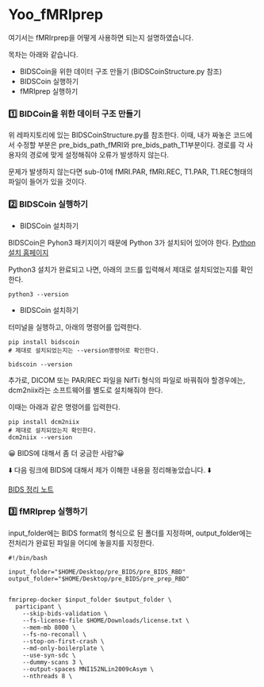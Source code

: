 # Yoo_fMRIprep

여기서는 fMRIrprep을 어떻게 사용하면 되는지 설명하였습니다.

목차는 아래와 같습니다.

* BIDSCoin을 위한 데이터 구조 만들기 (BIDSCoinStructure.py 참조)
* BIDSCoin 실행하기
* fMRIprep 실행하기

### 1️⃣ BIDCoin을 위한 데이터 구조 만들기

위 레파지토리에 있는 BIDSCoinStructure.py를 참조한다. 이때, 내가 짜놓은 코드에서 수정할 부분은 pre_bids_path_fMRI와 pre_bids_path_T1부분이다. 경로를 각 사용자의 경로에 맞게 설정해줘야 오류가 발생하지 않는다.

문제가 발생하지 않는다면 sub-01에 fMRI.PAR, fMRI.REC, T1.PAR, T1.REC형태의 파일이 들어가 있을 것이다.

### 2️⃣ BIDSCoin 실행하기

* BIDSCoin 설치하기

BIDSCoin은 Pyhon3 패키지이기 때문에 Python 3가 설치되어 있어야 한다. [Python 설치 홈페이지](https://www.python.org/downloads/)

Python3 설치가 완료되고 나면, 아래의 코드를 입력해서 제대로 설치되었는지를 확인한다.

~~~linux
python3 --version
~~~

* BIDSCoin 설치하기

터미널을 실행하고, 아래의 명령어를 입력한다.

~~~linux
pip install bidscoin
# 제대로 설치되었는지는 --version명령어로 확인한다.

bidscoin --version
~~~

추가로, DICOM 또는 PAR/REC 파일을 NifTi 형식의 파일로 바꿔줘야 할경우에는, dcm2niix라는 소프트웨어를 별도로 설치해줘야 한다.

이때는 아래과 같은 명령어를 입력한다.

~~~linux
pip install dcm2niix
# 제대로 설치되었는지 확인한다.
dcm2niix --version
~~~

😀 BIDS에 대해서 좀 더 궁금한 사람?😀

⬇️ 다음 링크에 BIDS에 대해서 제가 이해한 내용을 정리해놓았습니다. ⬇️

[BIDS 정리 노트](https://github.com/OhJunYoung21/Sleep-fMRI/tree/main/BIDS_Coin)


### 3️⃣ fMRIprep 실행하기

input_folder에는 BIDS format의 형식으로 된 폴더를 지정하며, output_folder에는 전처리가 완료된 파일을 어디에 놓을지를 지정한다.

~~~linux
#!/bin/bash

input_folder="$HOME/Desktop/pre_BIDS/pre_BIDS_RBD"
output_folder="$HOME/Desktop/pre_BIDS/pre_prep_RBD"


fmriprep-docker $input_folder $output_folder \
  participant \
    --skip-bids-validation \
    --fs-license-file $HOME/Downloads/license.txt \
    --mem-mb 8000 \
    --fs-no-reconall \
    --stop-on-first-crash \
    --md-only-boilerplate \
    --use-syn-sdc \
    --dummy-scans 3 \
    --output-spaces MNI152NLin2009cAsym \
    --nthreads 8 \
~~~


